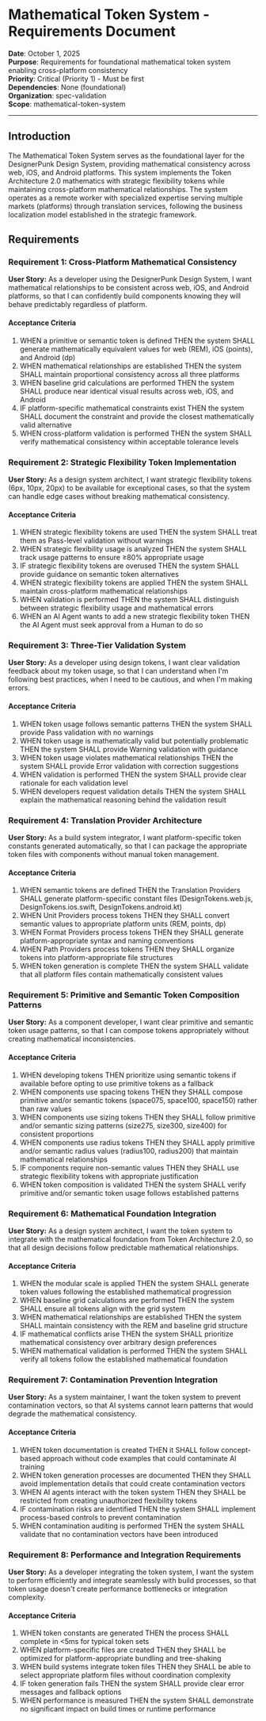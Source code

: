 # Mathematical Token System - Requirements Document

**Date**: October 1, 2025  
**Purpose**: Requirements for foundational mathematical token system enabling cross-platform consistency  
**Priority**: Critical (Priority 1) - Must be first  
**Dependencies**: None (foundational)  
**Organization**: spec-validation  
**Scope**: mathematical-token-system

---

## Introduction

The Mathematical Token System serves as the foundational layer for the DesignerPunk Design System, providing mathematical consistency across web, iOS, and Android platforms. This system implements the Token Architecture 2.0 mathematics with strategic flexibility tokens while maintaining cross-platform mathematical relationships. The system operates as a remote worker with specialized expertise serving multiple markets (platforms) through translation services, following the business localization model established in the strategic framework.

## Requirements

### Requirement 1: Cross-Platform Mathematical Consistency

**User Story:** As a developer using the DesignerPunk Design System, I want mathematical relationships to be consistent across web, iOS, and Android platforms, so that I can confidently build components knowing they will behave predictably regardless of platform.

#### Acceptance Criteria

1. WHEN a primitive or semantic token is defined THEN the system SHALL generate mathematically equivalent values for web (REM), iOS (points), and Android (dp)
2. WHEN mathematical relationships are established THEN the system SHALL maintain proportional consistency across all three platforms
3. WHEN baseline grid calculations are performed THEN the system SHALL produce near identical visual results across web, iOS, and Android
4. IF platform-specific mathematical constraints exist THEN the system SHALL document the constraint and provide the closest mathematically valid alternative
5. WHEN cross-platform validation is performed THEN the system SHALL verify mathematical consistency within acceptable tolerance levels

### Requirement 2: Strategic Flexibility Token Implementation

**User Story:** As a design system architect, I want strategic flexibility tokens (6px, 10px, 20px) to be available for exceptional cases, so that the system can handle edge cases without breaking mathematical consistency.

#### Acceptance Criteria

1. WHEN strategic flexibility tokens are used THEN the system SHALL treat them as Pass-level validation without warnings
2. WHEN strategic flexibility usage is analyzed THEN the system SHALL track usage patterns to ensure ≥80% appropriate usage
3. IF strategic flexibility tokens are overused THEN the system SHALL provide guidance on semantic token alternatives
4. WHEN strategic flexibility tokens are applied THEN the system SHALL maintain cross-platform mathematical relationships
5. WHEN validation is performed THEN the system SHALL distinguish between strategic flexibility usage and mathematical errors
6. WHEN an AI Agent wants to add a new strategic flexibility token THEN the AI Agent must seek approval from a Human to do so

### Requirement 3: Three-Tier Validation System

**User Story:** As a developer using design tokens, I want clear validation feedback about my token usage, so that I can understand when I'm following best practices, when I need to be cautious, and when I'm making errors.

#### Acceptance Criteria

1. WHEN token usage follows semantic patterns THEN the system SHALL provide Pass validation with no warnings
2. WHEN token usage is mathematically valid but potentially problematic THEN the system SHALL provide Warning validation with guidance
3. WHEN token usage violates mathematical relationships THEN the system SHALL provide Error validation with correction suggestions
4. WHEN validation is performed THEN the system SHALL provide clear rationale for each validation level
5. WHEN developers request validation details THEN the system SHALL explain the mathematical reasoning behind the validation result

### Requirement 4: Translation Provider Architecture

**User Story:** As a build system integrator, I want platform-specific token constants generated automatically, so that I can package the appropriate token files with components without manual token management.

#### Acceptance Criteria

1. WHEN semantic tokens are defined THEN the Translation Providers SHALL generate platform-specific constant files (DesignTokens.web.js, DesignTokens.ios.swift, DesignTokens.android.kt)
2. WHEN Unit Providers process tokens THEN they SHALL convert semantic values to appropriate platform units (REM, points, dp)
3. WHEN Format Providers process tokens THEN they SHALL generate platform-appropriate syntax and naming conventions
4. WHEN Path Providers process tokens THEN they SHALL organize tokens into platform-appropriate file structures
5. WHEN token generation is complete THEN the system SHALL validate that all platform files contain mathematically consistent values

### Requirement 5: Primitive and Semantic Token Composition Patterns

**User Story:** As a component developer, I want clear primitive and semantic token usage patterns, so that I can compose tokens appropriately without creating mathematical inconsistencies.

#### Acceptance Criteria

1. WHEN developing tokens THEN prioritize using semantic tokens if available before opting to use primitive tokens as a fallback
2. WHEN components use spacing tokens THEN they SHALL compose primitive and/or semantic tokens (space075, space100, space150) rather than raw values
3. WHEN components use sizing tokens THEN they SHALL follow primitive and/or semantic sizing patterns (size275, size300, size400) for consistent proportions
4. WHEN components use radius tokens THEN they SHALL apply primitive and/or semantic radius values (radius100, radius200) that maintain mathematical relationships
5. IF components require non-semantic values THEN they SHALL use strategic flexibility tokens with appropriate justification
6. WHEN token composition is validated THEN the system SHALL verify primitive and/or semantic token usage follows established patterns

### Requirement 6: Mathematical Foundation Integration

**User Story:** As a design system architect, I want the token system to integrate with the mathematical foundation from Token Architecture 2.0, so that all design decisions follow predictable mathematical relationships.

#### Acceptance Criteria

1. WHEN the modular scale is applied THEN the system SHALL generate token values following the established mathematical progression
2. WHEN baseline grid calculations are performed THEN the system SHALL ensure all tokens align with the grid system
3. WHEN mathematical relationships are established THEN the system SHALL maintain consistency with the REM and baseline grid structure
4. IF mathematical conflicts arise THEN the system SHALL prioritize mathematical consistency over arbitrary design preferences
5. WHEN mathematical validation is performed THEN the system SHALL verify all tokens follow the established mathematical foundation

### Requirement 7: Contamination Prevention Integration

**User Story:** As a system maintainer, I want the token system to prevent contamination vectors, so that AI systems cannot learn patterns that would degrade the mathematical consistency.

#### Acceptance Criteria

1. WHEN token documentation is created THEN it SHALL follow concept-based approach without code examples that could contaminate AI training
2. WHEN token generation processes are documented THEN they SHALL avoid implementation details that could create contamination vectors
3. WHEN AI agents interact with the token system THEN they SHALL be restricted from creating unauthorized flexibility tokens
4. IF contamination risks are identified THEN the system SHALL implement process-based controls to prevent contamination
5. WHEN contamination auditing is performed THEN the system SHALL validate that no contamination vectors have been introduced

### Requirement 8: Performance and Integration Requirements

**User Story:** As a developer integrating the token system, I want the system to perform efficiently and integrate seamlessly with build processes, so that token usage doesn't create performance bottlenecks or integration complexity.

#### Acceptance Criteria

1. WHEN token constants are generated THEN the process SHALL complete in <5ms for typical token sets
2. WHEN platform-specific files are created THEN they SHALL be optimized for platform-appropriate bundling and tree-shaking
3. WHEN build systems integrate token files THEN they SHALL be able to select appropriate platform files without coordination complexity
4. IF token generation fails THEN the system SHALL provide clear error messages and fallback options
5. WHEN performance is measured THEN the system SHALL demonstrate no significant impact on build times or runtime performance
